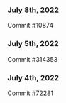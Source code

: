 ### July 8th, 2022

Commit #10874

### July 5th, 2022

Commit #314353


### July 4th, 2022

Commit #72281
